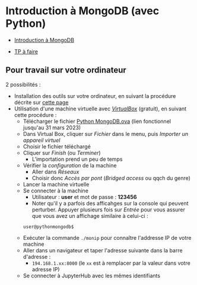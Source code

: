 # Introduction à MongoDB (avec Python)

- [Introduction à MongoDB](python-mongodb.slides.html)

- [TP à faire](python-mongodb-evaluation)

## Pour travail sur votre ordinateur

2 possibilités :

- Installation des outils sur votre ordinateur, en suivant la procédure décrite sur [cette page](../infos-mongo)
- Utilisation d'une machine virtuelle avec [*VirtualBox*](https://www.virtualbox.org/) (gratuit), en suivant cette procédure :
    - Télécharger le fichier [Python MongoDB.ova]() (lien fonctionnel jusqu'au 31 mars 2023)
    - Dans Virtual Box, cliquer sur *Fichier* dans le menu, puis *Importer un appareil virtuel*
    - Choisir le fichier téléchargé
    - Cliquer sur *Finish* (ou *Terminer*)
        - L’importation prend un peu de temps
    - Vérifier la *configuration* de la machine
        - Aller dans *Réseaux*
        - Choisir donc *Accès par pont* (*Bridged access* ou qqch du genre)
    - Lancer la machine virtuelle
    - Se connecter à la machine
        - Utilisateur : **user** et mot de passe : **123456**
        - Noter qu'il y a parfois des afficahges sur la console qui peuvent perturber. Appuyer plusieurs fois sur *Entrée* pour vous assurer que vous avez un affichage similaire à celui-ci :
        ```
        user@pythonmongodb$ 
        ```
    - Exécuter la commande `./monip` pour connaître l'addresse IP de votre machine
    - Aller dans un navigateur et taper l'adresse suivante dans la barre d'adresse :
        - `194.168.1.xx:8000` (le `xx` est à remplacer par la valeur dans votre adresse IP)
    - Se connecter à JupyterHub avec les mêmes identifiants
